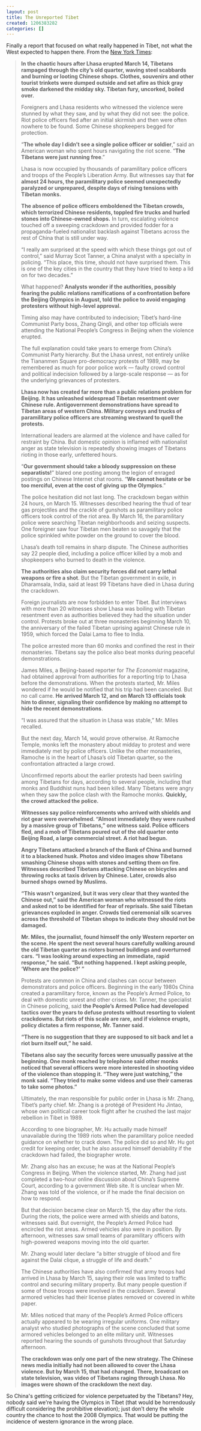 ```yaml
---
layout: post
title: The Unreported Tibet
created: 1206383282
categories: []
---
```

Finally a report that focused on what really happened in Tibet, not what the West expected to happen there. From the <a href="http://www.nytimes.com/2008/03/24/world/asia/24tibet.html" rel="external">New York Times</a>:
<blockquote><strong>In the chaotic hours after Lhasa erupted March 14, Tibetans rampaged through the city’s old quarter, waving steel scabbards and burning or looting Chinese shops. Clothes, souvenirs and other tourist trinkets were dumped outside and set afire as thick gray smoke darkened the midday sky. Tibetan fury, uncorked, boiled over.</strong>

Foreigners and Lhasa residents who witnessed the violence were stunned by what they saw, and by what they did not see: the police. Riot police officers fled after an initial skirmish and then were often nowhere to be found. Some Chinese shopkeepers begged for protection.

“<strong>The whole day I didn’t see a single police officer or soldier</strong>,” said an American woman who spent hours navigating the riot scene. “<strong>The Tibetans were just running free</strong>.”

Lhasa is now occupied by thousands of paramilitary police officers and troops of the People’s Liberation Army. But witnesses say that <strong>for almost 24 hours, the paramilitary police seemed unexpectedly paralyzed or unprepared, despite days of rising tensions with Tibetan monks.</strong>

<strong>The absence of police officers emboldened the Tibetan crowds, which terrorized Chinese residents, toppled fire trucks and hurled stones into Chinese-owned shops.</strong> In turn, escalating violence touched off a sweeping crackdown and provided fodder for a propaganda-fueled nationalist backlash against Tibetans across the rest of China that is still under way.

“I really am surprised at the speed with which these things got out of control,” said Murray Scot Tanner, a China analyst with a specialty in policing. “This place, this time, should not have surprised them. This is one of the key cities in the country that they have tried to keep a lid on for two decades.”

What happened? <strong>Analysts wonder if the authorities, possibly fearing the public relations ramifications of a confrontation before the Beijing Olympics in August, told the police to avoid engaging protesters without high-level approval.</strong>

Timing also may have contributed to indecision; Tibet’s hard-line Communist Party boss, Zhang Qingli, and other top officials were attending the National People’s Congress in Beijing when the violence erupted.

The full explanation could take years to emerge from China’s Communist Party hierarchy. But the Lhasa unrest, not entirely unlike the Tiananmen Square pro-democracy protests of 1989, may be remembered as much for poor police work — faulty crowd control and political indecision followed by a large-scale response — as for the underlying grievances of protesters.

<strong>Lhasa now has created far more than a public relations problem for Beijing. It has unleashed widespread Tibetan resentment over Chinese rule. Antigovernment demonstrations have spread to Tibetan areas of western China. Military convoys and trucks of paramilitary police officers are streaming westward to quell the protests.</strong>

International leaders are alarmed at the violence and have called for restraint by China. But domestic opinion is inflamed with nationalist anger as state television is repeatedly showing images of Tibetans rioting in those early, unfettered hours.

“<strong>Our government should take a bloody suppression on these separatists!</strong>” blared one posting among the legion of enraged postings on Chinese Internet chat rooms. “<strong>We cannot hesitate or be too merciful, even at the cost of giving up the Olympics</strong>.”

The police hesitation did not last long. The crackdown began within 24 hours, on March 15. Witnesses described hearing the thud of tear gas projectiles and the crackle of gunshots as paramilitary police officers took control of the riot area. By March 16, the paramilitary police were searching Tibetan neighborhoods and seizing suspects. One foreigner saw four Tibetan men beaten so savagely that the police sprinkled white powder on the ground to cover the blood.

Lhasa’s death toll remains in sharp dispute. The Chinese authorities say 22 people died, including a police officer killed by a mob and shopkeepers who burned to death in the violence.

<strong>The authorities also claim security forces did not carry lethal weapons or fire a shot</strong>. But the Tibetan government in exile, in Dharamsala, India, said at least 99 Tibetans have died in Lhasa during the crackdown.

Foreign journalists are now forbidden to enter Tibet. But interviews with more than 20 witnesses show Lhasa was boiling with Tibetan resentment even as authorities believed they had the situation under control. Protests broke out at three monasteries beginning March 10, the anniversary of the failed Tibetan uprising against Chinese rule in 1959, which forced the Dalai Lama to flee to India.

The police arrested more than 60 monks and confined the rest in their monasteries. Tibetans say the police also beat monks during peaceful demonstrations.

James Miles, a Beijing-based reporter for <em>The Economist</em> magazine, had obtained approval from authorities for a reporting trip to Lhasa before the demonstrations. When the protests started, Mr. Miles wondered if he would be notified that his trip had been canceled. But no call came. <strong>He arrived March 12, and on March 13 officials took him to dinner, signaling their confidence by making no attempt to hide the recent demonstrations</strong>.

“I was assured that the situation in Lhasa was stable,” Mr. Miles recalled.

But the next day, March 14, would prove otherwise. At Ramoche Temple, monks left the monastery about midday to protest and were immediately met by police officers. Unlike the other monasteries, Ramoche is in the heart of Lhasa’s old Tibetan quarter, so the confrontation attracted a large crowd.

Unconfirmed reports about the earlier protests had been swirling among Tibetans for days, according to several people, including that monks and Buddhist nuns had been killed. Many Tibetans were angry when they saw the police clash with the Ramoche monks. <strong>Quickly, the crowd attacked the police.</strong>

<strong>Witnesses say police reinforcements who arrived with shields and riot gear were overwhelmed. “Almost immediately they were rushed by a massive group of Tibetans,” one witness said. Police officers fled, and a mob of Tibetans poured out of the old quarter onto Beijing Road, a large commercial street. A riot had begun.

Angry Tibetans attacked a branch of the Bank of China and burned it to a blackened husk. Photos and video images show Tibetans smashing Chinese shops with stones and setting them on fire. Witnesses described Tibetans attacking Chinese on bicycles and throwing rocks at taxis driven by Chinese. Later, crowds also burned shops owned by Muslims.

“This wasn’t organized, but it was very clear that they wanted the Chinese out,” said the American woman who witnessed the riots and asked not to be identified for fear of reprisals. She said Tibetan grievances exploded in anger. Crowds tied ceremonial silk scarves across the threshold of Tibetan shops to indicate they should not be damaged.

Mr. Miles, the journalist, found himself the only Western reporter on the scene. He spent the next several hours carefully walking around the old Tibetan quarter as rioters burned buildings and overturned cars. “I was looking around expecting an immediate, rapid response,” he said. “But nothing happened. I kept asking people, ‘Where are the police?’ ”</strong>

Protests are common in China and clashes can occur between demonstrators and police officers. Beginning in the early 1980s China created a paramilitary force, known as the People’s Armed Police, to deal with domestic unrest and other crises. Mr. Tanner, the specialist in Chinese policing, said <strong>the People’s Armed Police had developed tactics over the years to defuse protests without resorting to violent crackdowns. But riots of this scale are rare, and if violence erupts, policy dictates a firm response, Mr. Tanner said.

“There is no suggestion that they are supposed to sit back and let a riot burn itself out,” he said.</strong>

<strong>Tibetans also say the security forces were unusually passive at the beginning. One monk reached by telephone said other monks noticed that several officers were more interested in shooting video of the violence than stopping it. “They were just watching,” the monk said. “They tried to make some videos and use their cameras to take some photos.”</strong>

Ultimately, the man responsible for public order in Lhasa is Mr. Zhang, Tibet’s party chief. Mr. Zhang is a protégé of President Hu Jintao, whose own political career took flight after he crushed the last major rebellion in Tibet in 1989.

According to one biographer, Mr. Hu actually made himself unavailable during the 1989 riots when the paramilitary police needed guidance on whether to crack down. The police did so and Mr. Hu got credit for keeping order, but he also assured himself deniability if the crackdown had failed, the biographer wrote.

Mr. Zhang also has an excuse; he was at the National People’s Congress in Beijing. When the violence started, Mr. Zhang had just completed a two-hour online discussion about China’s Supreme Court, according to a government Web site. It is unclear when Mr. Zhang was told of the violence, or if he made the final decision on how to respond.

But that decision became clear on March 15, the day after the riots. During the riots, the police were armed with shields and batons, witnesses said. But overnight, the People’s Armed Police had encircled the riot areas. Armed vehicles also were in position. By afternoon, witnesses saw small teams of paramilitary officers with high-powered weapons moving into the old quarter.

Mr. Zhang would later declare “a bitter struggle of blood and fire against the Dalai clique, a struggle of life and death.”

The Chinese authorities have also confirmed that army troops had arrived in Lhasa by March 15, saying their role was limited to traffic control and securing military property. But many people question if some of those troops were involved in the crackdown. Several armored vehicles had their license plates removed or covered in white paper.

Mr. Miles noticed that many of the People’s Armed Police officers actually appeared to be wearing irregular uniforms. One military analyst who studied photographs of the scene concluded that some armored vehicles belonged to an elite military unit. Witnesses reported hearing the sounds of gunshots throughout that Saturday afternoon.

<strong>The crackdown was only one part of the new strategy. The Chinese news media initially had not been allowed to cover the Lhasa violence. But by March 15, that had changed. There, broadcast on state television, was video of Tibetans raging through Lhasa. No images were shown of the crackdown the next day.</strong></blockquote>
So China's getting criticized for violence perpetuated by the Tibetans? Hey, nobody said we're having the Olympics in Tibet (that would be horrendously difficult considering the prohibitive elevation); just don't deny the whole country the chance to host the 2008 Olympics. That would be putting the incidence of western ignorance in the wrong place.
